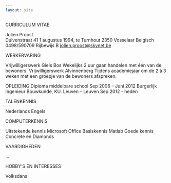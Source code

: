 ```yaml
---
layout: site
---
```


CURRICULUM VITAE

Jolien Proost	
Duivenstraat 41	1 augustus 1994, te Turnhout
2350 Vosselaar	Belgisch
0498/590709	Rijbewijs B
jolien.proost@skynet.be


WERKERVARING 

Vrijwilligerswerk Giels Bos 
	Wekelijks 2 uur gaan handelen met één van de bewoners.
Vrijwilligerswerk Alvinnenberg
	Tijdens academiejaar om de 2 à 3 weken met een groepje van de bewoners afspreken. 

OPLEIDING 
  Diploma middelbare school	Sep 2006 – Juni 2012
Burgerlijk Ingenieur Bouwkunde, KU. Leuven – Leuven	Sep 2012 - heden

TALENKENNIS 

Nederlands
Engels

COMPUTERKENNIS 

Uitstekende kennis Microsoft Office
Basiskennis Matlab
Goede kennis Concrete en Diamonds

VAARDIGHEDEN 

…

HOBBY’S EN INTERESSES

Volksdans 

